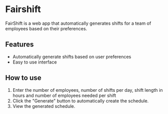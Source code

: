 # Fairshift

FairShift is a web app that automatically generates shifts for a team of employees based on their preferences.

## Features

- Automatically generate shifts based on user preferences
- Easy to use interface

## How to use

1. Enter the number of employees, number of shifts per day, shift length in hours and number of employees needed per shift
2. Click the "Generate" button to automatically create the schedule.
3. View the generated schedule.
